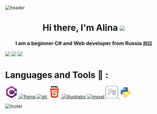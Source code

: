![header](https://capsule-render.vercel.app/api?type=waving&height=300&color=gradient&text=Welcome&textBg=false&section=header&reversal=false )

<h1 align="center">Hi there, I'm Alina 
<img src="https://media4.giphy.com/media/v1.Y2lkPTc5MGI3NjExbTNxOWd6Y3JiZzV2amdyMGlibG9lZjk0YndlNmZiN3cwYWVpdmNtMiZlcD12MV9pbnRlcm5hbF9naWZfYnlfaWQmY3Q9cw/LpDmM2wSt6Hm5fKJVa/giphy.gif" height="32"/></h1>
<h3 align="center">I am a beginner C# and Web developer from Russia 🇷🇺</h3>

![](http://github-profile-summary-cards.vercel.app/api/cards/profile-details?username=All1nois&theme=nord_bright)
![](http://github-profile-summary-cards.vercel.app/api/cards/repos-per-language?username=All1nois&theme=nord_bright)
![](http://github-profile-summary-cards.vercel.app/api/cards/stats?username=All1nois&theme=nord_bright)

# Languages and Tools :mag_right: :

<p align="left"> <a href="https://www.w3schools.com/cs/" target="_blank" rel="noreferrer"> <img src="https://raw.githubusercontent.com/devicons/devicon/master/icons/csharp/csharp-original.svg" alt="csharp" width="40" height="40"/> </a> <a href="https://www.figma.com/" target="_blank" rel="noreferrer"> <img src="https://www.vectorlogo.zone/logos/figma/figma-icon.svg" alt="figma" width="40" height="40"/> </a> <a href="https://git-scm.com/" target="_blank" rel="noreferrer"> <img src="https://www.vectorlogo.zone/logos/git-scm/git-scm-icon.svg" alt="git" width="40" height="40"/> </a> <a href="https://www.w3.org/html/" target="_blank" rel="noreferrer"> <img src="https://raw.githubusercontent.com/devicons/devicon/master/icons/html5/html5-original-wordmark.svg" alt="html5" width="40" height="40"/> </a> <a href="https://www.adobe.com/in/products/illustrator.html" target="_blank" rel="noreferrer"> <img src="https://www.vectorlogo.zone/logos/adobe_illustrator/adobe_illustrator-icon.svg" alt="illustrator" width="40" height="40"/> </a> <a href="https://www.microsoft.com/en-us/sql-server" target="_blank" rel="noreferrer"> <img src="https://www.svgrepo.com/show/303229/microsoft-sql-server-logo.svg" alt="mssql" width="40" height="40"/> </a> <a href="https://www.photoshop.com/en" target="_blank" rel="noreferrer"> <img src="https://raw.githubusercontent.com/devicons/devicon/master/icons/photoshop/photoshop-line.svg" alt="photoshop" width="40" height="40"/> </a> <a href="https://www.python.org" target="_blank" rel="noreferrer"> <img src="https://raw.githubusercontent.com/devicons/devicon/master/icons/python/python-original.svg" alt="python" width="40" height="40"/> </a> </p>

![footer](https://capsule-render.vercel.app/api?type=waving&height=300&color=gradient&textBg=false&section=footer&reversal=true)
